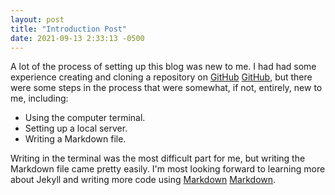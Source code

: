 ```yaml
---
layout: post
title: "Introduction Post"
date: 2021-09-13 2:33:13 -0500
---
```

A lot of the process of setting up this blog was new to me. I had had some experience creating and cloning a repository on [GitHub] [GitHub], but there were some steps in the process that were somewhat, if not, entirely, new to me, including:
* Using the computer terminal.
* Setting up a local server.
* Writing a Markdown file.

Writing in the terminal was the most difficult part for me, but writing the Markdown file came pretty easily. I'm most looking forward to learning more about Jekyll and writing more code using [Markdown] [Markdown].

[GitHub]: https://github.com
[Markdown]: https://www.markdownguide.org
